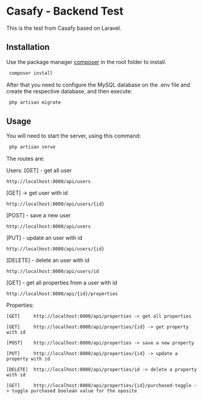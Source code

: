 # Casafy - Backend Test

This is the test from Casafy based on Laravel.

## Installation

Use the package manager [composer](https://getcomposer.org/) in the root folder to install.

```bash
 composer install
```
After that you need to configure the MySQL database on the .env file and create the respective database, and then execute:

```bash
 php artisan migrate
```

## Usage

You will need to start the server, using this command:

```bash
 php artisan serve
```
The routes are:

Users:
[GET] - get all user 
```
http://localhost:8000/api/users 
```
[GET] -> get user with id
```
http://localhost:8000/api/users/{id}
```
[POST] - save a new user
```
http://localhost:8000/api/users 
```
[PUT] - update an user with id
```
http://localhost:8000/api/users/{id} 
```
[DELETE] -  delete an user with id
```
http://localhost:8000/api/users/id 
```
[GET] - get all properties from a user with id
```
http://localhost:8000/api/{id}/properties 
```

Properties:
```
[GET]     http://localhost:8000/api/properties -> get all properties
```
```
[GET]     http://localhost:8000/api/properties/{id} -> get property with id
```
```
[POST]    http://localhost:8000/api/properties -> save a new property
```
```
[PUT]     http://localhost:8000/api/properties/{id} -> update a property with id
```
```
[DELETE]  http://localhost:8000/api/properties/id -> delete a property with id
```
```
[GET]     http://localhost:8000/api/properties/{id}/purchased-toggle -> toggle purchased boolean value for the oposite 

```


